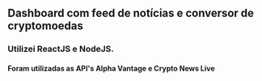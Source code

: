 ## Dashboard com feed de notícias e conversor de cryptomoedas

### Utilizei ReactJS e NodeJS. 

#### Foram utilizadas as API's Alpha Vantage e Crypto News Live
